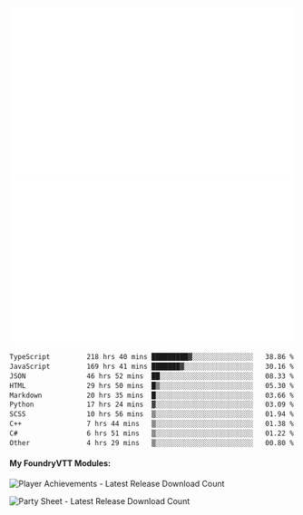 
![](https://raw.githubusercontent.com/eddiedover/ghstats/master/generated/overview.svg)
![](https://raw.githubusercontent.com/eddiedover/ghstats/master/generated/languages.svg)

<!--START_SECTION:waka-->

```txt
TypeScript         218 hrs 40 mins █████████▓░░░░░░░░░░░░░░░   38.86 %
JavaScript         169 hrs 41 mins ███████▓░░░░░░░░░░░░░░░░░   30.16 %
JSON               46 hrs 52 mins  ██░░░░░░░░░░░░░░░░░░░░░░░   08.33 %
HTML               29 hrs 50 mins  █▒░░░░░░░░░░░░░░░░░░░░░░░   05.30 %
Markdown           20 hrs 35 mins  █░░░░░░░░░░░░░░░░░░░░░░░░   03.66 %
Python             17 hrs 24 mins  ▓░░░░░░░░░░░░░░░░░░░░░░░░   03.09 %
SCSS               10 hrs 56 mins  ▒░░░░░░░░░░░░░░░░░░░░░░░░   01.94 %
C++                7 hrs 44 mins   ▒░░░░░░░░░░░░░░░░░░░░░░░░   01.38 %
C#                 6 hrs 51 mins   ▒░░░░░░░░░░░░░░░░░░░░░░░░   01.22 %
Other              4 hrs 29 mins   ▒░░░░░░░░░░░░░░░░░░░░░░░░   00.80 %
```

<!--END_SECTION:waka-->

#### My FoundryVTT Modules:

  ![Player Achievements - Latest Release Download Count](https://img.shields.io/badge/dynamic/json?label=Player%20Achievements%20-%20Downloads@latest&query=assets%5B1%5D.download_count&url=https%3A%2F%2Fapi.github.com%2Frepos%2FEddieDover%2Ffvtt-player-achievements%2Freleases%2Flatest)

  ![Party Sheet - Latest Release Download Count](https://img.shields.io/badge/dynamic/json?label=Party%20Sheet%20-%20Downloads@latest&query=assets%5B1%5D.download_count&url=https%3A%2F%2Fapi.github.com%2Frepos%2FEddieDover%2Ffvtt-party-sheet%2Freleases%2Flatest)

<a rel="me" href="https://techhub.social/@EddieDover"></a>
